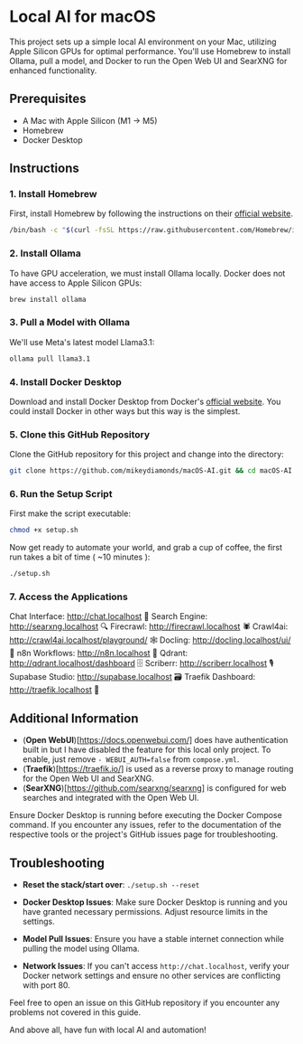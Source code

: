 # Local AI for macOS

This project sets up a simple local AI environment on your Mac, utilizing Apple Silicon GPUs for optimal performance. You'll use Homebrew to install Ollama, pull a model, and Docker to run the Open Web UI and SearXNG for enhanced functionality.

## Prerequisites

- A Mac with Apple Silicon (M1 -> M5)
- Homebrew
- Docker Desktop

## Instructions

### 1. Install Homebrew

First, install Homebrew by following the instructions on their [official website](https://brew.sh/).

```sh
/bin/bash -c "$(curl -fsSL https://raw.githubusercontent.com/Homebrew/install/HEAD/install.sh)"
```
### 2. Install Ollama

To have GPU acceleration, we must install Ollama locally. Docker does not have access to Apple Silicon GPUs:

```sh
brew install ollama
```

### 3. Pull a Model with Ollama

We'll use Meta's latest model Llama3.1:

```sh
ollama pull llama3.1
```

### 4. Install Docker Desktop
Download and install Docker Desktop from Docker's [official website](https://www.docker.com/products/docker-desktop/). You could install Docker in other ways but this way is the simplest.

### 5. Clone this GitHub Repository
Clone the GitHub repository for this project and change into the directory:

```sh
git clone https://github.com/mikeydiamonds/macOS-AI.git && cd macOS-AI
```

### 6. Run the Setup Script

First make the script executable:

```sh
chmod +x setup.sh
```

Now get ready to automate your world, and grab a cup of coffee, the first run takes a bit of time ( ~10 minutes ):

```sh
./setup.sh
```

### 7. Access the Applications

 Chat Interface:       http://chat.localhost                  🤖
 Search Engine:        http://searxng.localhost               🔍
 Firecrawl:            http://firecrawl.localhost             🕷️
 Crawl4ai:             http://crawl4ai.localhost/playground/  🕸️
 Docling:              http://docling.localhost/ui/           📄
 n8n Workflows:        http://n8n.localhost                   🔄
 Qdrant:               http://qdrant.localhost/dashboard      🗄️
 Scriberr:             http://scriberr.localhost              🎙️
 Supabase Studio:      http://supabase.localhost              🗃️
 Traefik Dashboard:    http://traefik.localhost               🚦

## Additional Information

- (**Open WebUI**)[https://docs.openwebui.com/] does have authentication built in but I have disabled the feature for this local only project. To enable, just remove `- WEBUI_AUTH=false` from `compose.yml`.
- (**Traefik**)[https://traefik.io/] is used as a reverse proxy to manage routing for the Open Web UI and SearXNG.
- (**SearXNG**)[https://github.com/searxng/searxng] is configured for web searches and integrated with the Open Web UI.

Ensure Docker Desktop is running before executing the Docker Compose command. If you encounter any issues, refer to the documentation of the respective tools or the project's GitHub issues page for troubleshooting.

## Troubleshooting

- **Reset the stack/start over**: `./setup.sh --reset`
  
- **Docker Desktop Issues**: Make sure Docker Desktop is running and you have granted necessary permissions. Adjust resource limits in the settings.
- **Model Pull Issues**: Ensure you have a stable internet connection while pulling the model using Ollama.
- **Network Issues**: If you can't access `http://chat.localhost`, verify your Docker network settings and ensure no other services are conflicting with port 80.

Feel free to open an issue on this GitHub repository if you encounter any problems not covered in this guide.

And above all, have fun with local AI and automation!
